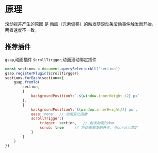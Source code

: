 # 原理

滚动视差产生的原因 是 动画（元素偏移）的触发随滚动条滚动事件触发而开始，两者速度不一致。

## 推荐插件

`gsap`,动画插件
`ScrollTirgger`,动画滚动绑定插件

```javascript
const sections = document.querySelectorAll('section')
gsao.registerPlugin(ScrollTirgger)
sections.forEach(section=>{
    gsap.fromTo(
        section,
        {
            backgroundPositionY:`-${window.innerHeight /2} px`
        },
        {
            backgroundPositionY:`${window.innerHeight/2} px`,
            ease:'none', // 动画变化函数
            scrollTrigger:{
                trigger: section,   // 触发动画的dom
                scrub: true     // 将动画触发的开关，与scroll绑定
            }
        }
    )
})
```
